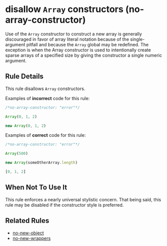 # disallow `Array` constructors (no-array-constructor)

Use of the `Array` constructor to construct a new array is generally
discouraged in favor of array literal notation because of the single-argument
pitfall and because the `Array` global may be redefined. The exception is when
the Array constructor is used to intentionally create sparse arrays of a
specified size by giving the constructor a single numeric argument.

## Rule Details

This rule disallows `Array` constructors.

Examples of **incorrect** code for this rule:

```js
/*no-array-constructor: "error"*/

Array(0, 1, 2)

new Array(0, 1, 2)
```

Examples of **correct** code for this rule:

```js
/*no-array-constructor: "error"*/

Array(500)

new Array(someOtherArray.length)

[0, 1, 2]
```

## When Not To Use It

This rule enforces a nearly universal stylistic concern. That being said, this
rule may be disabled if the constructor style is preferred.

## Related Rules

* [no-new-object](no-new-object.md)
* [no-new-wrappers](no-new-wrappers.md)
